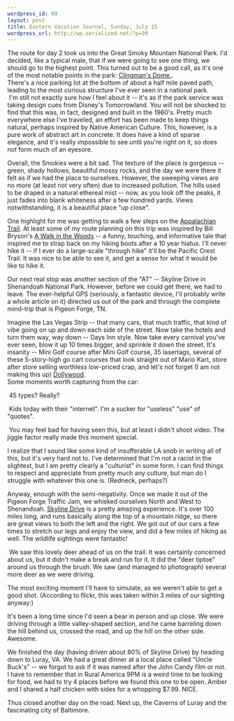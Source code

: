 ```yaml
--- 
wordpress_id: 99
layout: post
title: Eastern Vacation Journal, Sunday, July 15
wordpress_url: http://wp.serialized.net/?p=99
---
```

<p>The route for day 2 took us into the Great Smoky Mountain National Park. I'd decided, like a typical male, that if we were going to see one thing, we should go to the highest point. This turned out to be a good call, as it's one of the most notable points in the park: <a href="http://maps.google.com/maps?f=q&hl=en&geocode=&q=35.56290%2C+-83.49850&ie=UTF8&ll=35.566026%2C-83.499269&spn=0.036585%2C0.076132&t=h&z=14&om=1">Clingman's Dome.</a>.<br />
There's a nice parking lot at the bottom of about a half mile paved path, leading to the most curious structure I've ever seen in a national park. <br />
<img src="http://serialized.net/images/9.jpg" alt="" />
I'm still not exactly sure how I feel about it -- it's as if the park service was taking design cues from Disney's Tomorrowland. You will not be shocked to find that this was, in fact, designed and built in the 1960's. Pretty much everywhere else I've traveled, an effort has been made to keep things natural, perhaps inspired by Native American Culture. This, however, is a pure work of abstract art in concrete. It does have a kind of sparse elegance, and it's really impossible to see until you're right on it, so does not form much of an eyesore.</p>

<p>Overall, the Smokies were a bit sad. The texture of the place is gorgeous -- green, shady hollows, beautiful mossy rocks, and the day we were there it felt as if we had the place to ourselves. However, the sweeping views are no more (at least not very often) due to increased pollution. The hills used to be draped in a natural ethereal mist -- now, as you look off the peaks, it just fades into blank whiteness after a few hundred yards. Views notwithstanding, it is a beautiful place "up close".<br />
<img src="http://serialized.net/images/5.jpg" alt="" /></p>


<p>One highlight for me was getting to walk a few steps on the <a href="http://en.wikipedia.org/wiki/Appalachian_Trail">Appalachian Trail</a>. At least some of my route planning on this trip was inspired by Bill Bryson's <a href="http://www.amazon.com/Walk-Woods-Rediscovering-America-Appalachian/dp/0307279464/">A Walk in the Woods</a> -- a funny, touching, and informative tale that inspired me to strap back on my hiking boots after a 10 year hiatus. I'll never hike it -- if I ever do a large-scale "through hike" it'll be the Pacific Crest Trail. It was nice to be able to see it, and get a sense for what it would be like to hike it.</p>

<p>Our next real stop was another section of the "AT" -- Skyline Drive in Shenandoah National Park. However, before we could get there, we had to leave. The ever-helpful <span class="caps">GPS </span>(seriously, a fantastic device, I'll probably write a whole article on it) directed us out of the park and through the complete mind-trip that is Pigeon Forge, <span class="caps">TN.</span></p>

<p>Imagine the Las Vegas Strip -- that many cars, that much traffic, that kind of vibe going on up and down each side of the street. Now take the hotels and turn them way, way down -- Days Inn style. Now take every carnival you've ever seen, blow it up 10 times bigger, and sprinkle it down the street. It's insanity -- Mini Golf course after Mini Golf course, 35 lasertags, several of these 5-story-high go cart courses that look straight out of Mario Kart, store after store selling worthless low-priced crap, and let's not forget (I am not making this up) <a href="http://dollywood.com">Dollywood</a>.<br />
Some moments worth capturing from the car:</p>

<p><img src="http://serialized.net/images/7.jpg" alt="" />
45 types? Really?</p>

<p><img src="http://serialized.net/images/6.jpg" alt="" />
Kids today with their "internet". I'm a sucker for "useless" "use" of "quotes".</p>

<p><img src="http://serialized.net/images/8.jpg" alt="" />
You may feel bad for having seen this, but at least I didn't shoot video. The jiggle factor really made this moment special.</p>

<p>I realize that I sound like some kind of insufferable LA snob in writing all of this, but it's very hard not to. I've determined that I'm not a racist in the slightest, but I am pretty clearly a "culturist" in some form. I can find things to respect and appreciate from pretty much any culture, but man do I struggle with whatever this one is. (Redneck, perhaps?) </p>

<p>Anyway, enough with the semi-negativity. Once we made it out of the Pigeon Forge Traffic Jam, we whisked ourselves North and West to Shenandoah. <a href="http://en.wikipedia.org/wiki/Skyline_Drive">Skyline Drive</a> is a pretty amazing experience. It's over 100 miles long, and runs basically along the top of a mountain ridge, so there are great views to both the left and the right. We got out of our cars a few times to stretch our legs and enjoy the view, and did a few miles of hiking as well. The wildlife sightings were fantastic!</p>

<p><img src="http://serialized.net/images/10.jpg" alt="" />
We saw this lovely deer ahead of us on the trail. It was certainly concerned about us, but it didn't make a break and run for it. It did the "deer tiptoe" around us through the brush. We saw (and managed to photograph) several more deer as we were driving.</p>

<p>The most exciting moment I'll have to simulate, as we weren't able to get a good shot. (According to flickr, this was taken within 3 miles of our sighting anyway:)<br />
<img src="http://serialized.net/images/11.jpg" alt="" /></p>

<p>It's been a long time since I'd seen a bear in person and up close. We were driving through a little valley-shaped section, and he came barreling down the hill behind us, crossed the road, and up the hill on the other side. Awesome.</p>

<p>We finished the day (having driven about 80% of Skyline Drive) by heading down to Luray, <span class="caps">VA.</span> We had a great dinner at a local place called "Uncle Buck's" -- we forgot to ask if it was named after the John Candy film or not. I have to remember that in Rural America 9PM is a weird time to be looking for food, we had to try 4 places before we found this one to be open. Amber and I shared a half chicken with sides for a whopping $7.99. <span class="caps">NICE.</span></p>

<p>Thus closed another day on the road. Next up, the Caverns of Luray and the fascinating city of Baltimore.</p>

